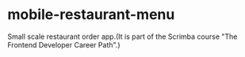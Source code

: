 # mobile-restaurant-menu
Small scale restaurant order app.(It is part of the Scrimba course "The Frontend Developer Career Path".)
